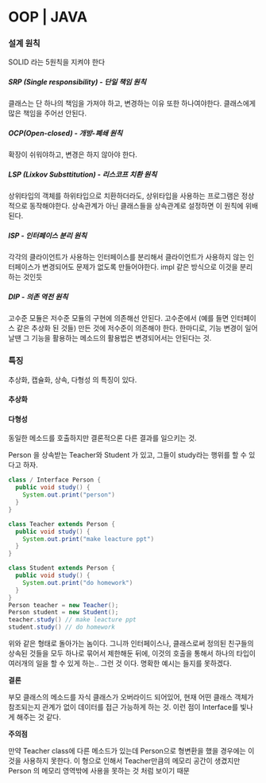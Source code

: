 # OOP | JAVA

### 설계 원칙

SOLID 라는 5원칙을 지켜야 한다

##### SRP (Single responsibility) - 단일 책임 원칙

클래스는 단 하나의 책임을 가져야 하고, 변경하는 이유 또한 하나여야한다. 클래스에게 많은 책임을 주어선 안된다.

##### OCP(Open-closed) - 개방-폐쇄 원칙

확장이 쉬워야하고, 변경은 하지 않아야 한다. 

##### LSP (Lixkov Substtitution) - 리스코프 치환 원칙

상위타입의 객체를 하위타입으로 치환하더라도, 상위타입을 사용하는 프로그램은 정상적으로 동작해야한다.
상속관계가 아닌 클래스들을 상속관계로 설정하면 이 원칙에 위배된다.

##### ISP - 인터페이스 분리 원칙

각각의 클라이언트가 사용하는 인터페이스를 분리해서 클라이언트가 사용하지 않는 인터페이스가 변경되어도 문제가 없도록 만들어야한다. impl 같은 방식으로 이것을 분리하는 것인듯

##### DIP - 의존 역전 원칙

고수준 모듈은 저수준 모듈의 구현에 의존해선 안된다. 고수준에서 (예를 들면 인터페이스 같은 추상화 된 것들) 만든 것에 저수준이 의존해야 한다. 한마디로, 기능 변경이 일어날땐 그 기능을 활용하는 메소드의 활용법은 변경되어서는 안된다는 것.

### 특징

추상화, 캡슐화, 상속, 다형성 의 특징이 있다.

#### 추상화



#### 다형성

동일한 메소드를 호출하지만 결론적으론 다른 결과를 일으키는 것.

Person 을 상속받는 Teacher와 Student 가 있고, 그들이 study라는 행위를 할 수 있다고 하자.

```java
class / Interface Person {
  public void study() {
    System.out.print("person")
  }
}

class Teacher extends Person {
  public void study() {
    System.out.print("make leacture ppt")
  }
}

class Student extends Person {
  public void study() {
    System.out.print("do homework")
  }
}
Person teacher = new Teacher();
Person student = new Student();
teacher.study() // make leacture ppt
student.study() // do homework
```

위와 같은 형태로 돌아가는 놈이다. 그니까 인터페이스나, 클래스로써 정의된 친구들의 상속된 것들을 모두 하나로 묶어서 제한해둔 뒤에, 이것의 호출을 통해서 하나의 타입이 여러개의 일을 할 수 있게 하는.. 그런 것 이다. 명확한 예시는 들지를 못하겠다.

**결론**

부모 클래스의 메소드를 자식 클래스가 오버라이드 되어있어, 현재 어떤 클래스 객체가 참조되는지 관계가 없이 데이터를 접근 가능하게 하는 것. 이런 점이 Interface를 빛나게 해주는 것 같다.

**주의점**

만약 Teacher class에 다른 메소드가 있는데 Person으로 형변환을 했을 경우에는 이것을 사용하지 못한다. 이 형으로 인해서 Teacher만큼의 메모리 공간이 생겼지만 Person 의 메모리 영역밖에 사용을 못하는 것 처럼 보이기 때문